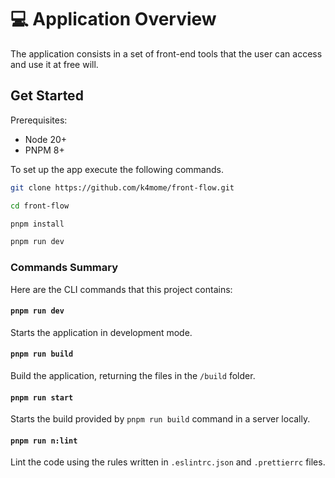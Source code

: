# 💻 Application Overview

The application consists in a set of front-end tools that the user can access and use it at free will.

## Get Started

Prerequisites:

- Node 20+
- PNPM 8+

To set up the app execute the following commands.

```bash
git clone https://github.com/k4mome/front-flow.git

cd front-flow

pnpm install

pnpm run dev
```

### Commands Summary

Here are the CLI commands that this project contains:

#### `pnpm run dev`

Starts the application in development mode.

#### `pnpm run build`

Build the application, returning the files in the `/build` folder.

#### `pnpm run start`

Starts the build provided by `pnpm run build` command in a server locally.

#### `pnpm run n:lint`

Lint the code using the rules written in `.eslintrc.json` and `.prettierrc` files.